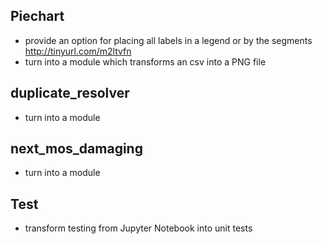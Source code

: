 ## Piechart
- provide an option for placing all labels in a legend or by the segments http://tinyurl.com/m2ltvfn
- turn into a module which transforms an csv into a PNG file

## duplicate_resolver
- turn into a module 

## next_mos_damaging
- turn into a module

## Test
- transform testing from Jupyter Notebook into unit tests
